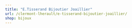 ```yaml
---
title: "E.Tisserand Bijoutier Joaillier"
url: /clermont-lherault/e-tisserand-bijoutier-joaillier/
shop: bijoux
---
```

